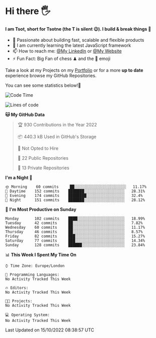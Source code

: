 # Hi there :raised_hand_with_fingers_splayed:
#### I am Tsot, short for Tsotne (the T is silent :wink:). I build & break things :space_invader:
- :telescope: Passionate about building fast, scalable and flexible products
- :seedling: I am currently learning the latest JavaScript framework 
- :mailbox: How to reach me: [@My LinkedIn](https://www.linkedin.com/in/tsotne-gvadzabia/) or [@My Website](https://tsotne.co.uk/contact)
- :zap: Fun Fact: Big Fan of chess ♟ and the 👾 emoji

Take a look at my Projects on my [Portfolio](https://tsotne.co.uk/) or for a more **up to date** experience browse my GitHub Repositories.

You can see some statistics below!:space_invader:
<!--START_SECTION:waka-->
![Code Time](http://img.shields.io/badge/Code%20Time-761%20hrs%202%20mins-blue)

![Lines of code](https://img.shields.io/badge/From%20Hello%20World%20I%27ve%20Written-624%20Thousand%20lines%20of%20code-blue)

**🐱 My GitHub Data** 

> 🏆 930 Contributions in the Year 2022
 > 
> 📦 440.3 kB Used in GitHub's Storage 
 > 
> 🚫 Not Opted to Hire
 > 
> 📜 22 Public Repositories 
 > 
> 🔑 13 Private Repositories  
 > 
**I'm a Night 🦉** 

```text
🌞 Morning    60 commits     ██░░░░░░░░░░░░░░░░░░░░░░░   11.17% 
🌆 Daytime    152 commits    ███████░░░░░░░░░░░░░░░░░░   28.31% 
🌃 Evening    174 commits    ████████░░░░░░░░░░░░░░░░░   32.4% 
🌙 Night      151 commits    ███████░░░░░░░░░░░░░░░░░░   28.12%

```
📅 **I'm Most Productive on Sunday** 

```text
Monday       102 commits    ████░░░░░░░░░░░░░░░░░░░░░   18.99% 
Tuesday      42 commits     ██░░░░░░░░░░░░░░░░░░░░░░░   7.82% 
Wednesday    60 commits     ██░░░░░░░░░░░░░░░░░░░░░░░   11.17% 
Thursday     46 commits     ██░░░░░░░░░░░░░░░░░░░░░░░   8.57% 
Friday       82 commits     ███░░░░░░░░░░░░░░░░░░░░░░   15.27% 
Saturday     77 commits     ███░░░░░░░░░░░░░░░░░░░░░░   14.34% 
Sunday       128 commits    ██████░░░░░░░░░░░░░░░░░░░   23.84%

```


📊 **This Week I Spent My Time On** 

```text
⌚︎ Time Zone: Europe/London

💬 Programming Languages: 
No Activity Tracked This Week

🔥 Editors: 
No Activity Tracked This Week

🐱‍💻 Projects: 
No Activity Tracked This Week

💻 Operating System: 
No Activity Tracked This Week

```


 Last Updated on 15/10/2022 08:38:57 UTC
<!--END_SECTION:waka-->

